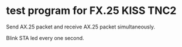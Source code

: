 # test program for FX.25 KISS TNC2

Send AX.25 packet and receive AX.25 packet simultaneously.

Blink STA led every one second.
